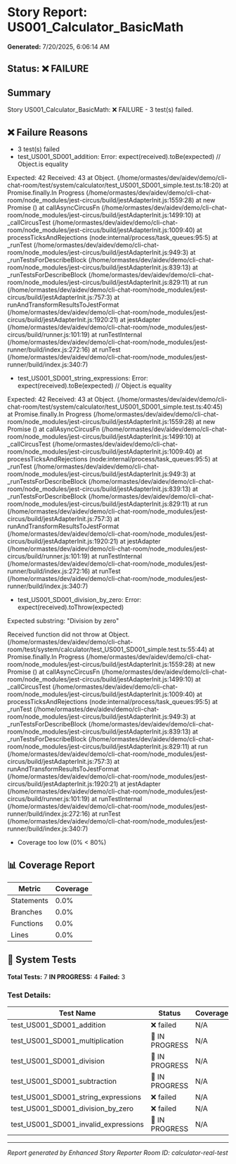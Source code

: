 # Story Report: US001_Calculator_BasicMath

**Generated:** 7/20/2025, 6:06:14 AM

## Status: ❌ FAILURE

## Summary

Story US001_Calculator_BasicMath: ❌ FAILURE - 3 test(s) failed.

## ❌ Failure Reasons

- 3 test(s) failed
- test_US001_SD001_addition: Error: expect(received).toBe(expected) // Object.is equality

Expected: 42
Received: 43
    at Object.<anonymous> (/home/ormastes/dev/aidev/demo/cli-chat-room/test/system/calculator/test_US001_SD001_simple.test.ts:18:20)
    at Promise.finally.In Progress (/home/ormastes/dev/aidev/demo/cli-chat-room/node_modules/jest-circus/build/jestAdapterInit.js:1559:28)
    at new Promise (<anonymous>)
    at callAsyncCircusFn (/home/ormastes/dev/aidev/demo/cli-chat-room/node_modules/jest-circus/build/jestAdapterInit.js:1499:10)
    at _callCircusTest (/home/ormastes/dev/aidev/demo/cli-chat-room/node_modules/jest-circus/build/jestAdapterInit.js:1009:40)
    at processTicksAndRejections (node:internal/process/task_queues:95:5)
    at _runTest (/home/ormastes/dev/aidev/demo/cli-chat-room/node_modules/jest-circus/build/jestAdapterInit.js:949:3)
    at _runTestsForDescribeBlock (/home/ormastes/dev/aidev/demo/cli-chat-room/node_modules/jest-circus/build/jestAdapterInit.js:839:13)
    at _runTestsForDescribeBlock (/home/ormastes/dev/aidev/demo/cli-chat-room/node_modules/jest-circus/build/jestAdapterInit.js:829:11)
    at run (/home/ormastes/dev/aidev/demo/cli-chat-room/node_modules/jest-circus/build/jestAdapterInit.js:757:3)
    at runAndTransformResultsToJestFormat (/home/ormastes/dev/aidev/demo/cli-chat-room/node_modules/jest-circus/build/jestAdapterInit.js:1920:21)
    at jestAdapter (/home/ormastes/dev/aidev/demo/cli-chat-room/node_modules/jest-circus/build/runner.js:101:19)
    at runTestInternal (/home/ormastes/dev/aidev/demo/cli-chat-room/node_modules/jest-runner/build/index.js:272:16)
    at runTest (/home/ormastes/dev/aidev/demo/cli-chat-room/node_modules/jest-runner/build/index.js:340:7)
- test_US001_SD001_string_expressions: Error: expect(received).toBe(expected) // Object.is equality

Expected: 42
Received: 43
    at Object.<anonymous> (/home/ormastes/dev/aidev/demo/cli-chat-room/test/system/calculator/test_US001_SD001_simple.test.ts:40:45)
    at Promise.finally.In Progress (/home/ormastes/dev/aidev/demo/cli-chat-room/node_modules/jest-circus/build/jestAdapterInit.js:1559:28)
    at new Promise (<anonymous>)
    at callAsyncCircusFn (/home/ormastes/dev/aidev/demo/cli-chat-room/node_modules/jest-circus/build/jestAdapterInit.js:1499:10)
    at _callCircusTest (/home/ormastes/dev/aidev/demo/cli-chat-room/node_modules/jest-circus/build/jestAdapterInit.js:1009:40)
    at processTicksAndRejections (node:internal/process/task_queues:95:5)
    at _runTest (/home/ormastes/dev/aidev/demo/cli-chat-room/node_modules/jest-circus/build/jestAdapterInit.js:949:3)
    at _runTestsForDescribeBlock (/home/ormastes/dev/aidev/demo/cli-chat-room/node_modules/jest-circus/build/jestAdapterInit.js:839:13)
    at _runTestsForDescribeBlock (/home/ormastes/dev/aidev/demo/cli-chat-room/node_modules/jest-circus/build/jestAdapterInit.js:829:11)
    at run (/home/ormastes/dev/aidev/demo/cli-chat-room/node_modules/jest-circus/build/jestAdapterInit.js:757:3)
    at runAndTransformResultsToJestFormat (/home/ormastes/dev/aidev/demo/cli-chat-room/node_modules/jest-circus/build/jestAdapterInit.js:1920:21)
    at jestAdapter (/home/ormastes/dev/aidev/demo/cli-chat-room/node_modules/jest-circus/build/runner.js:101:19)
    at runTestInternal (/home/ormastes/dev/aidev/demo/cli-chat-room/node_modules/jest-runner/build/index.js:272:16)
    at runTest (/home/ormastes/dev/aidev/demo/cli-chat-room/node_modules/jest-runner/build/index.js:340:7)
- test_US001_SD001_division_by_zero: Error: expect(received).toThrow(expected)

Expected substring: "Division by zero"

Received function did not throw
    at Object.<anonymous> (/home/ormastes/dev/aidev/demo/cli-chat-room/test/system/calculator/test_US001_SD001_simple.test.ts:55:44)
    at Promise.finally.In Progress (/home/ormastes/dev/aidev/demo/cli-chat-room/node_modules/jest-circus/build/jestAdapterInit.js:1559:28)
    at new Promise (<anonymous>)
    at callAsyncCircusFn (/home/ormastes/dev/aidev/demo/cli-chat-room/node_modules/jest-circus/build/jestAdapterInit.js:1499:10)
    at _callCircusTest (/home/ormastes/dev/aidev/demo/cli-chat-room/node_modules/jest-circus/build/jestAdapterInit.js:1009:40)
    at processTicksAndRejections (node:internal/process/task_queues:95:5)
    at _runTest (/home/ormastes/dev/aidev/demo/cli-chat-room/node_modules/jest-circus/build/jestAdapterInit.js:949:3)
    at _runTestsForDescribeBlock (/home/ormastes/dev/aidev/demo/cli-chat-room/node_modules/jest-circus/build/jestAdapterInit.js:839:13)
    at _runTestsForDescribeBlock (/home/ormastes/dev/aidev/demo/cli-chat-room/node_modules/jest-circus/build/jestAdapterInit.js:829:11)
    at run (/home/ormastes/dev/aidev/demo/cli-chat-room/node_modules/jest-circus/build/jestAdapterInit.js:757:3)
    at runAndTransformResultsToJestFormat (/home/ormastes/dev/aidev/demo/cli-chat-room/node_modules/jest-circus/build/jestAdapterInit.js:1920:21)
    at jestAdapter (/home/ormastes/dev/aidev/demo/cli-chat-room/node_modules/jest-circus/build/runner.js:101:19)
    at runTestInternal (/home/ormastes/dev/aidev/demo/cli-chat-room/node_modules/jest-runner/build/index.js:272:16)
    at runTest (/home/ormastes/dev/aidev/demo/cli-chat-room/node_modules/jest-runner/build/index.js:340:7)
- Coverage too low (0% < 80%)

## 📊 Coverage Report

| Metric | Coverage |
|--------|----------|
| Statements | 0.0% |
| Branches | 0.0% |
| Functions | 0.0% |
| Lines | 0.0% |

## 🧪 System Tests

**Total Tests:** 7
**IN PROGRESS:** 4
**Failed:** 3

### Test Details:

| Test Name | Status | Coverage | Duration |
|-----------|--------|----------|----------|
| test_US001_SD001_addition | ❌ failed | N/A | 8ms |
| test_US001_SD001_multiplication | 🔄 IN PROGRESS | N/A | 2ms |
| test_US001_SD001_division | 🔄 IN PROGRESS | N/A | 2ms |
| test_US001_SD001_subtraction | 🔄 IN PROGRESS | N/A | 1ms |
| test_US001_SD001_string_expressions | ❌ failed | N/A | 2ms |
| test_US001_SD001_division_by_zero | ❌ failed | N/A | 2ms |
| test_US001_SD001_invalid_expressions | 🔄 IN PROGRESS | N/A | 26ms |

---

*Report generated by Enhanced Story Reporter*
*Room ID: calculator-real-test*
